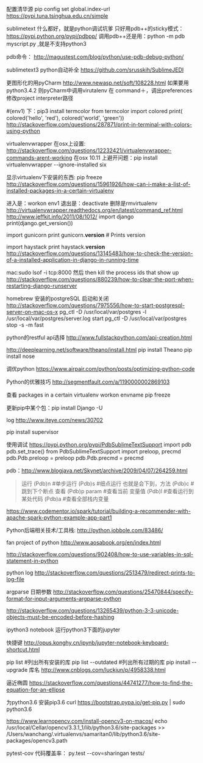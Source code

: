 配置清华源
pip config set global.index-url https://pypi.tuna.tsinghua.edu.cn/simple

sublimetext 什么都好，就是python调试坑爹
只好用pdb++的sticky模式：https://pypi.python.org/pypi/pdbpp/
调用pdb++还是用：python -m pdb myscript.py ,就是不支持python3

pdb命令：
http://magustest.com/blog/python/use-pdb-debug-python/

sublimetext3 python自动补全
https://github.com/srusskih/SublimeJEDI

更图形化的用pyCharm
http://www.newasp.net/soft/108228.html
如果要用python3.4.2 则pyCharm中调用virutalenv 在 command＋，调出preferences 修改project interpreter路径

#(env1) 下：pip3 install termcolor
from termcolor import colored
print( colored('hello', 'red'), colored('world', 'green'))
http://stackoverflow.com/questions/287871/print-in-terminal-with-colors-using-python

virtualenvwrapper 在osx上设置:
http://stackoverflow.com/questions/12232421/virtualenvwrapper-commands-arent-working
在osx 10.11 上避开问题：pip install virtualenvwrapper --ignore-installed six

显示virtualenv下安装的东西: pip freeze
http://stackoverflow.com/questions/15961926/how-can-i-make-a-list-of-installed-packages-in-a-certain-virtualenv

进入是：workon env1   退出是：deactivate 
删除是rmvirtualenv
http://virtualenvwrapper.readthedocs.org/en/latest/command_ref.html
http://www.jeffkit.info/2011/08/1012/
import django 
print(django.get_version()) 

import gunicorn
print gunicorn.__version__ # Prints version

import haystack
print haystack.__version__ 
http://stackoverflow.com/questions/13145483/how-to-check-the-version-of-a-installed-application-in-django-in-running-time

mac:sudo lsof -i tcp:8000 然后 then kill the process ids that show up
http://stackoverflow.com/questions/880239/how-to-clear-the-port-when-restarting-django-runserver

homebrew 安装的postgreSQL  启动和关闭
http://stackoverflow.com/questions/7975556/how-to-start-postgresql-server-on-mac-os-x
pg_ctl -D /usr/local/var/postgres -l /usr/local/var/postgres/server.log start
pg_ctl -D /usr/local/var/postgres stop -s -m fast

python的restful api选择
http://www.fullstackpython.com/api-creation.html

http://deeplearning.net/software/theano/install.html
pip install Theano
pip install nose

调优python
https://www.airpair.com/python/posts/optimizing-python-code

Python的优雅技巧
http://segmentfault.com/a/1190000002869103

查看 packages in a certain virtualenv
workon envname
pip freeze

更新pip中某个包：pip install Django -U

log
http://www.iteye.com/news/30702

pip install supervisor

使用调试 https://pypi.python.org/pypi/PdbSublimeTextSupport
import pdb
pdb.set_trace()
from PdbSublimeTextSupport import preloop, precmd
pdb.Pdb.preloop = preloop
pdb.Pdb.precmd = precmd

pdb：http://www.blogjava.net/Skynet/archive/2009/04/07/264259.html
>运行
    (Pdb)n #单步运行
    (Pdb)s #细点运行 也就是会下到，方法
    (Pdb)c #跳到下个断点
>查看
    (Pdb)p param #查看当前 变量值
    (Pdb)l #查看运行到某处代码
    (Pdb)a #查看全部栈内变量

https://www.codementor.io/spark/tutorial/building-a-recommender-with-apache-spark-python-example-app-part1

Python后端相关技术/工具栈: http://python.jobbole.com/83486/

fan project of python
http://www.aosabook.org/en/index.html

http://stackoverflow.com/questions/902408/how-to-use-variables-in-sql-statement-in-python

python log
http://stackoverflow.com/questions/2513479/redirect-prints-to-log-file

argparse 日期参数
http://stackoverflow.com/questions/25470844/specify-format-for-input-arguments-argparse-python

http://stackoverflow.com/questions/13265439/python-3-3-unicode-objects-must-be-encoded-before-hashing

ipython3 notebook 运行python3下面的jupyter

快捷键
http://opus.konghy.cn/ipynb/jupyter-notebook-keyboard-shortcut.html

pip list  #列出所有安装的库
pip list --outdated #列出所有过期的库
pip install --upgrade 库名 
http://www.cnblogs.com/luckjun/p/4958338.html

逼近椭圆
https://stackoverflow.com/questions/44741277/how-to-find-the-equation-for-an-ellipse

为python3.6 安装pip3.6 
curl https://bootstrap.pypa.io/get-pip.py | sudo python3.6

https://www.learnopencv.com/install-opencv3-on-macos/
echo /usr/local/Cellar/opencv/3.3.1_1/lib/python3.6/site-packages >> /Users/wanchang/.virtualenvs/samaritan0/lib/python3.6/site-packages/opencv3.path

pytest-cov 代码覆盖率：
py.test --cov=sharingan tests/

